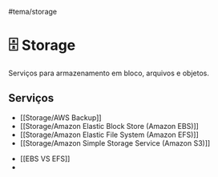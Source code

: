 #tema/storage
# 🗄️ Storage

Serviços para armazenamento em bloco, arquivos e objetos.

## Serviços

- [[Storage/AWS Backup]]
- [[Storage/Amazon Elastic Block Store (Amazon EBS)]]
- [[Storage/Amazon Elastic File System (Amazon EFS)]]
- [[Storage/Amazon Simple Storage Service (Amazon S3)]]
* [[EBS VS EFS]]
* 